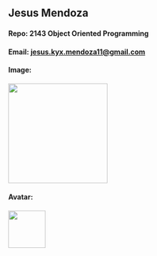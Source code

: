 ## Jesus Mendoza
#### Repo: 2143 Object Oriented Programming
#### Email: jesus.kyx.mendoza11@gmail.com
#### Image:
<img src="https://ca.slack-edge.com/TBMBG710S-U07J6EFCBTR-ef25ca4db77f-512" width="200">

#### Avatar:
<img src="https://avatars.githubusercontent.com/u/162663012?s=400&u=d33c92fb8cc40c36474756198806585946fb1596&v=4" width="75">
